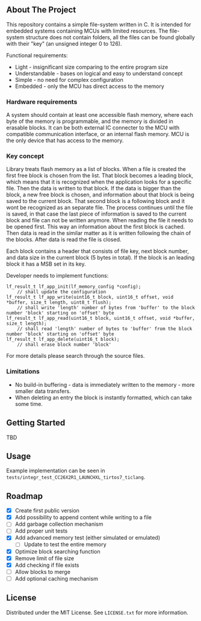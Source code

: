 <!-- ABOUT THE PROJECT -->
## About The Project

This repository contains a simple file-system written in C. It is intended for embedded systems containing MCUs with limited resources. The file-system structure does not contain folders, all the files can be found globally with their "key" (an unsigned integer 0 to 126).  

Functional requirements:
* Light - insignificant size comparing to the entire program size
* Understandable - bases on logical and easy to understand concept
* Simple - no need for complex configuration
* Embedded - only the MCU has direct access to the memory

### Hardware requirements

A system should contain at least one accessible flash memory, where each byte of the memory is programmable, and the memory is divided in erasable blocks. It can be both external IC connecter to the MCU with compatible communication interface, or an internal flash memory. MCU is the only device that has access to the memory.

### Key concept

Library treats flash memory as a list of blocks. When a file is created the first free block is chosen from the list. That block becomes a leading block, which means that it is recognized when the application looks for a specific file. Then the data is written to that block. If the data is bigger than the block, a new free block is chosen, and information about that block is being saved to the current block. That second block is a following block and it wont be recognized as an separate file. The process continues until the file is saved, in that case the last piece of information is saved to the current block and file can not be written anymore. When reading the file it needs to be opened first. This way an information about the first block is cached. Then data is read in the similar matter as it is written following the chain of the blocks. After data is read the file is closed.

Each block contains a header that consists of file key, next block number, and data size in the current block (5 bytes in total). If the block is an leading block it has a MSB set in its key.

Developer needs to implement functions: 
```
lf_result_t lf_app_init(lf_memory_config *config);
    // shall update the configuration
lf_result_t lf_app_write(uint16_t block, uint16_t offset, void *buffer, size_t length, uint8_t flush);
    // shall write 'length' number of bytes from 'buffer' to the block number 'block' starting on 'offset' byte
lf_result_t lf_app_read(uint16_t block, uint16_t offset, void *buffer, size_t length);
    // shall read 'length' number of bytes to 'buffer' from the block number 'block' starting on 'offset' byte
lf_result_t lf_app_delete(uint16_t block);
    // shall erase block number 'block'
```

For more details please search through the source files.

### Limitations

* No build-in buffering - data is immediately written to the memory - more smaller data transfers.
* When deleting an entry the block is instantly formatted, which can take some time.

<!-- GETTING STARTED -->
## Getting Started

TBD

<!-- USAGE EXAMPLES -->
## Usage

Example implementation can be seen in `tests/integr_test_CC26X2R1_LAUNCHXL_tirtos7_ticlang`.

<!-- ROADMAP -->
## Roadmap

- [x] Create first public version
- [x] Add possibility to append content while writing to a file
- [ ] Add garbage collection mechanism
- [ ] Add proper unit tests
- [x] Add advanced memory test (either simulated or emulated)
    - [ ] Update to test the entire memory
- [x] Optimize block searching function
- [x] Remove limit of file size
- [x] Add checking if file exists
- [ ] Allow blocks to merge
- [ ] Add optional caching mechanism

<!-- LICENSE -->
## License

Distributed under the MIT License. See `LICENSE.txt` for more information.